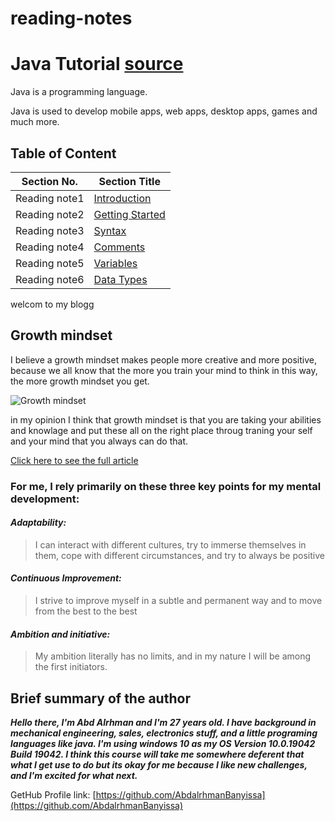 # reading-notes

# Java Tutorial [source](https://www.w3schools.com/java/default.asp)

Java is a programming language.

Java is used to develop mobile apps, web apps, desktop apps, games and much more.

## Table of Content 

| Section No. | Section Title |
| ------------ | ------------- |
| Reading note1 | [Introduction](reading-note-1) |
| Reading note2 | [Getting Started](Get-Started) |
| Reading note3 | [Syntax](Syntax) |
| Reading note4 | [Comments](Comments) |
| Reading note5 | [Variables](Variables) |
| Reading note6 | [Data Types](Data-Types) |


welcom to my blogg

## **Growth mindset**

I believe a growth mindset makes people more creative and more positive, because we all know that the more you train your mind to think in this way, the more growth mindset you get.

![Growth mindset](https://res.cloudinary.com/wagon/image/upload/c_fill,h_220,w_375/v1589183996/v89ei9na8crh2pormtdg.jpg)

in my opinion I think that growth mindset is that you are taking your abilities and knowlage and put these all on the right place throug traning your self and your mind that you always can do that.

[Click here to see the full article](https://www.atlassian.com/blog/inside-atlassian/growth-mindset)

### **For me, I rely primarily on these three key points for my mental development:**

#### *Adaptability:*
>I can interact with different cultures, try to immerse themselves in them, cope with different circumstances, and try to always be positive

#### *Continuous Improvement:* 
>I strive to improve myself in a subtle and permanent way and to move from the best to the best

#### *Ambition and initiative:* 
>My ambition literally has no limits, and in my nature I will be among the first initiators.



## Brief summary of the author
***Hello there, I'm Abd Alrhman and I'm 27 years old.
I have background in mechanical engineering, sales, electronics stuff, and a little programing languages like java. 
I'm using windows 10 as my OS  Version 10.0.19042 Build 19042.
I think this course will take me somewhere deferent that what I get use to do but its okay for me because I like new challenges, and I'm excited for what next.***

GetHub Profile link: [https://github.com/AbdalrhmanBanyissa](https://github.com/AbdalrhmanBanyissa)